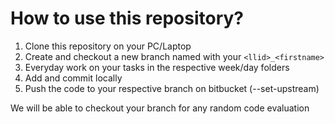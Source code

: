 # How to use this repository?

1. Clone this repository on your PC/Laptop
2. Create and checkout a new branch named with your `<llid>_<firstname>`
3. Everyday work on your tasks in the respective week/day folders
4. Add and commit locally
5. Push the code to your respective branch on bitbucket (--set-upstream)

We will be able to checkout your branch for any random code evaluation
